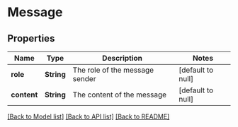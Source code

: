 # Message
## Properties

| Name | Type | Description | Notes |
|------------ | ------------- | ------------- | -------------|
| **role** | **String** | The role of the message sender | [default to null] |
| **content** | **String** | The content of the message | [default to null] |

[[Back to Model list]](../README.md#documentation-for-models) [[Back to API list]](../README.md#documentation-for-api-endpoints) [[Back to README]](../README.md)

